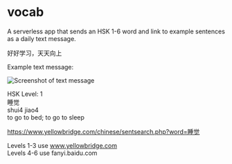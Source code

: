 # vocab

A serverless app that sends an HSK 1-6 word and link to example sentences as a daily text message.

好好学习，天天向上

Example text message:

![Screenshot of text message](https://s3.amazonaws.com/hsk-vocab/Example+Text+Message.png)

HSK Level: 1  
睡觉  
shui4 jiao4  
to go to bed; to go to sleep

https://www.yellowbridge.com/chinese/sentsearch.php?word=睡觉


Levels 1-3 use www.yellowbridge.com  
Levels 4-6 use fanyi.baidu.com
